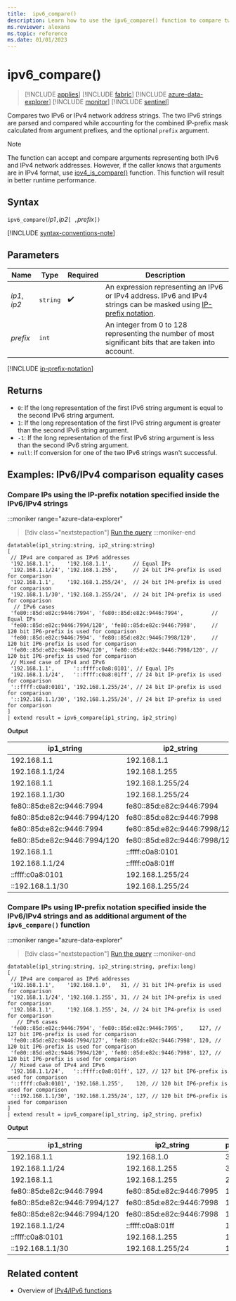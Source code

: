```yaml
---
title:  ipv6_compare()
description: Learn how to use the ipv6_compare() function to compare two IPv6 or IPv4 network address strings.
ms.reviewer: alexans
ms.topic: reference
ms.date: 01/01/2023
---
```

# ipv6_compare()

> [!INCLUDE [applies](../includes/applies-to-version/applies.md)] [!INCLUDE [fabric](../includes/applies-to-version/fabric.md)] [!INCLUDE [azure-data-explorer](../includes/applies-to-version/azure-data-explorer.md)] [!INCLUDE [monitor](../includes/applies-to-version/monitor.md)] [!INCLUDE [sentinel](../includes/applies-to-version/sentinel.md)]

Compares two IPv6 or IPv4 network address strings. The two IPv6 strings are parsed and compared while accounting for the combined IP-prefix mask calculated from argument prefixes, and the optional `prefix` argument.

>[!Note]
> The function can accept and compare arguments representing both IPv6 and IPv4 network addresses. However, if the caller knows that arguments are in IPv4 format, use [ipv4_is_compare()](ipv4-compare-function.md) function. This function will result in better runtime performance.

## Syntax

`ipv6_compare(`*ip1*`,`*ip2*`[ ,`*prefix*`])`

[!INCLUDE [syntax-conventions-note](../includes/syntax-conventions-note.md)]

## Parameters

| Name | Type | Required | Description |
|--|--|--|--|
| *ip1*, *ip2*| `string` |  :heavy_check_mark: | An expression representing an IPv6 or IPv4 address. IPv6 and IPv4 strings can be masked using [IP-prefix notation](#ip-prefix-notation).|
| *prefix*| `int` | | An integer from 0 to 128 representing the number of most significant bits that are taken into account.|

[!INCLUDE [ip-prefix-notation](../includes/ip-prefix-notation.md)]

## Returns

* `0`: If the long representation of the first IPv6 string argument is equal to the second IPv6 string argument.
* `1`: If the long representation of the first IPv6 string argument is greater than the second IPv6 string argument.
* `-1`: If the long representation of the first IPv6 string argument is less than the second IPv6 string argument.
* `null`: If conversion for one of the two IPv6 strings wasn't successful.

## Examples: IPv6/IPv4 comparison equality cases

### Compare IPs using the IP-prefix notation specified inside the IPv6/IPv4 strings

:::moniker range="azure-data-explorer"
> [!div class="nextstepaction"]
> <a href="https://dataexplorer.azure.com/clusters/help/databases/Samples?query=H4sIAAAAAAAAA61UwU6EMBC98xVzWzdZgVbA0sSjBw8m3o3ZdKE1TRCQwoaDH+/s0igKwkIcDk1m5r2Zvg6Tihq/QyavdEn2pq50/sq7Ywe6pD9dW+fZAc+Dh6djAKKSkBRvJZ4pCHNyRiDStJLGSOPAhsTUJRFziUs2O0AbetCQ7v69ERnif4E8GmBWz0PD0MIQRAM46BpRwXVZSaVb0AYag72oorKNaVPkM40gZ1dnPad34w/6XMNplY0gEZ2ASjKfcxamXDKa8DgIIn4bx2dVJmIwruxfCI9Qf4KRfUuOifYu0aw+K3pntpN/rDZ3NxtfVg2zH3WLgdM7QaHs75Cn59cbmzecOM4VGk98wbhPfNJVnZz8AUqpDvU1UrO6jFQdm9OFnBfN/gLOF+cDZFtLVBCXR5PVcIe75xjt7Xrp7ab+Utp+Aj++uYm9BAAA" target="_blank">Run the query</a>
:::moniker-end

```kusto
datatable(ip1_string:string, ip2_string:string)
[
 // IPv4 are compared as IPv6 addresses
 '192.168.1.1',    '192.168.1.1',       // Equal IPs
 '192.168.1.1/24', '192.168.1.255',     // 24 bit IP4-prefix is used for comparison
 '192.168.1.1',    '192.168.1.255/24',  // 24 bit IP4-prefix is used for comparison
 '192.168.1.1/30', '192.168.1.255/24',  // 24 bit IP4-prefix is used for comparison
  // IPv6 cases
 'fe80::85d:e82c:9446:7994', 'fe80::85d:e82c:9446:7994',         // Equal IPs
 'fe80::85d:e82c:9446:7994/120', 'fe80::85d:e82c:9446:7998',     // 120 bit IP6-prefix is used for comparison
 'fe80::85d:e82c:9446:7994', 'fe80::85d:e82c:9446:7998/120',     // 120 bit IP6-prefix is used for comparison
 'fe80::85d:e82c:9446:7994/120', 'fe80::85d:e82c:9446:7998/120', // 120 bit IP6-prefix is used for comparison
 // Mixed case of IPv4 and IPv6
 '192.168.1.1',      '::ffff:c0a8:0101', // Equal IPs
 '192.168.1.1/24',   '::ffff:c0a8:01ff', // 24 bit IP-prefix is used for comparison
 '::ffff:c0a8:0101', '192.168.1.255/24', // 24 bit IP-prefix is used for comparison
 '::192.168.1.1/30', '192.168.1.255/24', // 24 bit IP-prefix is used for comparison
]
| extend result = ipv6_compare(ip1_string, ip2_string)
```

**Output**

|ip1_string|ip2_string|result|
|---|---|---|
|192.168.1.1|192.168.1.1|0|
|192.168.1.1/24|192.168.1.255|0|
|192.168.1.1|192.168.1.255/24|0|
|192.168.1.1/30|192.168.1.255/24|0|
|fe80::85d:e82c:9446:7994|fe80::85d:e82c:9446:7994|0|
|fe80::85d:e82c:9446:7994/120|fe80::85d:e82c:9446:7998|0|
|fe80::85d:e82c:9446:7994|fe80::85d:e82c:9446:7998/120|0|
|fe80::85d:e82c:9446:7994/120|fe80::85d:e82c:9446:7998/120|0|
|192.168.1.1|::ffff:c0a8:0101|0|
|192.168.1.1/24|::ffff:c0a8:01ff|0|
|::ffff:c0a8:0101|192.168.1.255/24|0|
|::192.168.1.1/30|192.168.1.255/24|0|

### Compare IPs using IP-prefix notation specified inside the IPv6/IPv4 strings and as additional argument of the `ipv6_compare()` function

:::moniker range="azure-data-explorer"
> [!div class="nextstepaction"]
> <a href="https://dataexplorer.azure.com/clusters/help/databases/Samples?query=H4sIAAAAAAAAA61UTW+DMAy98yt86yp1kITwZWk/YIdJu09TRSGpInWACK162I+fC5kEa7uOauFg6Rm9Z7/YKfOOvs1OPZiGr23XmmqLQ1iBacRPqGmVNkfc1dV26b15EATw/HqQkLcKivqjoVhCbk9gDHlZtspaZcGDBc+Ez+PU5z5frIDOCGE9EvLViS/ksDEdMcjHQQ2Mhb0lXl23TsTYuppyBkISyQgRUUSA4xTyHs6zOgdOIWdygrMphiInN0hEq5QhplGJKhUFZlLGmGRZ38KVXDRUA1wkvTxFpx/f7OmaXEAkv0imlOOCOTn2H3LsplwyV47+fjFHSpzMhVq7gazK3vJLU0J3iqjpYMHyFBnXeiL9d2OnNIxfGsH+zuabiDiuO2Rn1EMv8w179z5BHTtFBtF27ncdPNGmH+K129/RSzB+Ar53f/kFFQW7YjMEAAA=" target="_blank">Run the query</a>
:::moniker-end

```kusto
datatable(ip1_string:string, ip2_string:string, prefix:long)
[
 // IPv4 are compared as IPv6 addresses 
 '192.168.1.1',    '192.168.1.0',   31, // 31 bit IP4-prefix is used for comparison
 '192.168.1.1/24', '192.168.1.255', 31, // 24 bit IP4-prefix is used for comparison
 '192.168.1.1',    '192.168.1.255', 24, // 24 bit IP4-prefix is used for comparison
   // IPv6 cases
 'fe80::85d:e82c:9446:7994', 'fe80::85d:e82c:9446:7995',     127, // 127 bit IP6-prefix is used for comparison
 'fe80::85d:e82c:9446:7994/127', 'fe80::85d:e82c:9446:7998', 120, // 120 bit IP6-prefix is used for comparison
 'fe80::85d:e82c:9446:7994/120', 'fe80::85d:e82c:9446:7998', 127, // 120 bit IP6-prefix is used for comparison
 // Mixed case of IPv4 and IPv6
 '192.168.1.1/24',   '::ffff:c0a8:01ff', 127, // 127 bit IP6-prefix is used for comparison
 '::ffff:c0a8:0101', '192.168.1.255',    120, // 120 bit IP6-prefix is used for comparison
 '::192.168.1.1/30', '192.168.1.255/24', 127, // 120 bit IP6-prefix is used for comparison
]
| extend result = ipv6_compare(ip1_string, ip2_string, prefix)
```

**Output**

|ip1_string|ip2_string|prefix|result|
|---|---|---|---|
|192.168.1.1|192.168.1.0|31|0|
|192.168.1.1/24|192.168.1.255|31|0|
|192.168.1.1|192.168.1.255|24|0|
|fe80::85d:e82c:9446:7994|fe80::85d:e82c:9446:7995|127|0|
|fe80::85d:e82c:9446:7994/127|fe80::85d:e82c:9446:7998|120|0|
|fe80::85d:e82c:9446:7994/120|fe80::85d:e82c:9446:7998|127|0|
|192.168.1.1/24|::ffff:c0a8:01ff|127|0|
|::ffff:c0a8:0101|192.168.1.255|120|0|
|::192.168.1.1/30|192.168.1.255/24|127|0|

## Related content

* Overview of [IPv4/IPv6 functions](scalar-functions.md#ipv4ipv6-functions)
